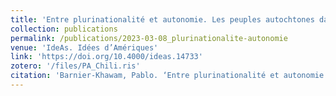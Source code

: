 ```yaml
---
title: 'Entre plurinationalité et autonomie. Les peuples autochtones dans le système politique chilien (2019-2022)'
collection: publications
permalink: /publications/2023-03-08_plurinationalite-autonomie
venue: 'IdeAs. Idées d’Amériques'
link: 'https://doi.org/10.4000/ideas.14733'
zotero: '/files/PA_Chili.ris'
citation: 'Barnier-Khawam, Pablo. ‘Entre plurinationalité et autonomie. Les peuples autochtones dans le système politique chilien (2019-2022)’. <i>IdeAs. Idées d’Amériques</i>, no. 21 (2023).'
---
```

